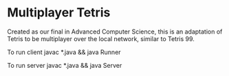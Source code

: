 # Multiplayer Tetris
Created as our final in Advanced Computer Science, this is an adaptation of Tetris to be multiplayer over the local network, similar to Tetris 99.  

To run client
javac \*.java && java Runner

To run server
javac \*.java && java Server
